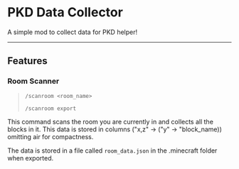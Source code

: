 # PKD Data Collector
A simple mod to collect data for PKD helper!

---

## Features

### Room Scanner

> `/scanroom <room_name>`
>
> `/scanroom export`

This command scans the room you are currently in and collects all the blocks in it.
This data is stored in columns ("x,z" -> ("y" -> "block_name)) omitting air for compactness.

The data is stored in a file called `room_data.json` in the .minecraft folder when exported.